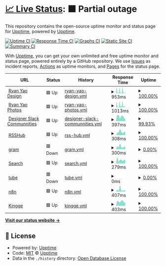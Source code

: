 # [📈 Live Status](https://demo.upptime.js.org): <!--live status--> **🟧 Partial outage**

This repository contains the open-source uptime monitor and status page for [Upptime](https://upptime.js.org), powered by [Upptime](https://github.com/upptime/upptime).

[![Uptime CI](https://github.com/koj-co/upptime/workflows/Uptime%20CI/badge.svg)](https://github.com/koj-co/upptime/actions?query=workflow%3A%22Uptime+CI%22)
[![Response Time CI](https://github.com/koj-co/upptime/workflows/Response%20Time%20CI/badge.svg)](https://github.com/koj-co/upptime/actions?query=workflow%3A%22Response+Time+CI%22)
[![Graphs CI](https://github.com/koj-co/upptime/workflows/Graphs%20CI/badge.svg)](https://github.com/koj-co/upptime/actions?query=workflow%3A%22Graphs+CI%22)
[![Static Site CI](https://github.com/koj-co/upptime/workflows/Static%20Site%20CI/badge.svg)](https://github.com/koj-co/upptime/actions?query=workflow%3A%22Static+Site+CI%22)
[![Summary CI](https://github.com/koj-co/upptime/workflows/Summary%20CI/badge.svg)](https://github.com/koj-co/upptime/actions?query=workflow%3A%22Summary+CI%22)

With [Upptime](https://upptime.js.org), you can get your own unlimited and free uptime monitor and status page, powered entirely by a GitHub repository. We use [Issues](https://github.com/upptime/upptime/issues) as incident reports, [Actions](https://github.com/lucky13820/uptime/actions) as uptime monitors, and [Pages](https://demo.upptime.js.org) for the status page.

<!--start: status pages-->
<!-- This summary is generated by Upptime (https://github.com/upptime/upptime) -->
<!-- Do not edit this manually, your changes will be overwritten -->
<!-- prettier-ignore -->
| URL | Status | History | Response Time | Uptime |
| --- | ------ | ------- | ------------- | ------ |
| <img alt="" src="https://icons.duckduckgo.com/ip3/ryanyao.design.ico" height="13"> [Ryan Yao Design](https://ryanyao.design) | 🟩 Up | [ryan-yao-design.yml](https://github.com/lucky13820/uptime/commits/HEAD/history/ryan-yao-design.yml) | <details><summary><img alt="Response time graph" src="./graphs/ryan-yao-design/response-time-week.png" height="20"> 953ms</summary><br><a href="https://lucky13820.github.io/uptime/history/ryan-yao-design"><img alt="Response time 273" src="https://img.shields.io/endpoint?url=https%3A%2F%2Fraw.githubusercontent.com%2Flucky13820%2Fuptime%2FHEAD%2Fapi%2Fryan-yao-design%2Fresponse-time.json"></a><br><a href="https://lucky13820.github.io/uptime/history/ryan-yao-design"><img alt="24-hour response time 375" src="https://img.shields.io/endpoint?url=https%3A%2F%2Fraw.githubusercontent.com%2Flucky13820%2Fuptime%2FHEAD%2Fapi%2Fryan-yao-design%2Fresponse-time-day.json"></a><br><a href="https://lucky13820.github.io/uptime/history/ryan-yao-design"><img alt="7-day response time 953" src="https://img.shields.io/endpoint?url=https%3A%2F%2Fraw.githubusercontent.com%2Flucky13820%2Fuptime%2FHEAD%2Fapi%2Fryan-yao-design%2Fresponse-time-week.json"></a><br><a href="https://lucky13820.github.io/uptime/history/ryan-yao-design"><img alt="30-day response time 537" src="https://img.shields.io/endpoint?url=https%3A%2F%2Fraw.githubusercontent.com%2Flucky13820%2Fuptime%2FHEAD%2Fapi%2Fryan-yao-design%2Fresponse-time-month.json"></a><br><a href="https://lucky13820.github.io/uptime/history/ryan-yao-design"><img alt="1-year response time 287" src="https://img.shields.io/endpoint?url=https%3A%2F%2Fraw.githubusercontent.com%2Flucky13820%2Fuptime%2FHEAD%2Fapi%2Fryan-yao-design%2Fresponse-time-year.json"></a></details> | <details><summary><a href="https://lucky13820.github.io/uptime/history/ryan-yao-design">100.00%</a></summary><a href="https://lucky13820.github.io/uptime/history/ryan-yao-design"><img alt="All-time uptime 99.97%" src="https://img.shields.io/endpoint?url=https%3A%2F%2Fraw.githubusercontent.com%2Flucky13820%2Fuptime%2FHEAD%2Fapi%2Fryan-yao-design%2Fuptime.json"></a><br><a href="https://lucky13820.github.io/uptime/history/ryan-yao-design"><img alt="24-hour uptime 100.00%" src="https://img.shields.io/endpoint?url=https%3A%2F%2Fraw.githubusercontent.com%2Flucky13820%2Fuptime%2FHEAD%2Fapi%2Fryan-yao-design%2Fuptime-day.json"></a><br><a href="https://lucky13820.github.io/uptime/history/ryan-yao-design"><img alt="7-day uptime 100.00%" src="https://img.shields.io/endpoint?url=https%3A%2F%2Fraw.githubusercontent.com%2Flucky13820%2Fuptime%2FHEAD%2Fapi%2Fryan-yao-design%2Fuptime-week.json"></a><br><a href="https://lucky13820.github.io/uptime/history/ryan-yao-design"><img alt="30-day uptime 99.89%" src="https://img.shields.io/endpoint?url=https%3A%2F%2Fraw.githubusercontent.com%2Flucky13820%2Fuptime%2FHEAD%2Fapi%2Fryan-yao-design%2Fuptime-month.json"></a><br><a href="https://lucky13820.github.io/uptime/history/ryan-yao-design"><img alt="1-year uptime 99.95%" src="https://img.shields.io/endpoint?url=https%3A%2F%2Fraw.githubusercontent.com%2Flucky13820%2Fuptime%2FHEAD%2Fapi%2Fryan-yao-design%2Fuptime-year.json"></a></details>
| <img alt="" src="https://icons.duckduckgo.com/ip3/ryanyao.photos.ico" height="13"> [Ryan Yao Photos](https://ryanyao.photos) | 🟩 Up | [ryan-yao-photos.yml](https://github.com/lucky13820/uptime/commits/HEAD/history/ryan-yao-photos.yml) | <details><summary><img alt="Response time graph" src="./graphs/ryan-yao-photos/response-time-week.png" height="20"> 1013ms</summary><br><a href="https://lucky13820.github.io/uptime/history/ryan-yao-photos"><img alt="Response time 367" src="https://img.shields.io/endpoint?url=https%3A%2F%2Fraw.githubusercontent.com%2Flucky13820%2Fuptime%2FHEAD%2Fapi%2Fryan-yao-photos%2Fresponse-time.json"></a><br><a href="https://lucky13820.github.io/uptime/history/ryan-yao-photos"><img alt="24-hour response time 524" src="https://img.shields.io/endpoint?url=https%3A%2F%2Fraw.githubusercontent.com%2Flucky13820%2Fuptime%2FHEAD%2Fapi%2Fryan-yao-photos%2Fresponse-time-day.json"></a><br><a href="https://lucky13820.github.io/uptime/history/ryan-yao-photos"><img alt="7-day response time 1013" src="https://img.shields.io/endpoint?url=https%3A%2F%2Fraw.githubusercontent.com%2Flucky13820%2Fuptime%2FHEAD%2Fapi%2Fryan-yao-photos%2Fresponse-time-week.json"></a><br><a href="https://lucky13820.github.io/uptime/history/ryan-yao-photos"><img alt="30-day response time 775" src="https://img.shields.io/endpoint?url=https%3A%2F%2Fraw.githubusercontent.com%2Flucky13820%2Fuptime%2FHEAD%2Fapi%2Fryan-yao-photos%2Fresponse-time-month.json"></a><br><a href="https://lucky13820.github.io/uptime/history/ryan-yao-photos"><img alt="1-year response time 421" src="https://img.shields.io/endpoint?url=https%3A%2F%2Fraw.githubusercontent.com%2Flucky13820%2Fuptime%2FHEAD%2Fapi%2Fryan-yao-photos%2Fresponse-time-year.json"></a></details> | <details><summary><a href="https://lucky13820.github.io/uptime/history/ryan-yao-photos">100.00%</a></summary><a href="https://lucky13820.github.io/uptime/history/ryan-yao-photos"><img alt="All-time uptime 99.98%" src="https://img.shields.io/endpoint?url=https%3A%2F%2Fraw.githubusercontent.com%2Flucky13820%2Fuptime%2FHEAD%2Fapi%2Fryan-yao-photos%2Fuptime.json"></a><br><a href="https://lucky13820.github.io/uptime/history/ryan-yao-photos"><img alt="24-hour uptime 100.00%" src="https://img.shields.io/endpoint?url=https%3A%2F%2Fraw.githubusercontent.com%2Flucky13820%2Fuptime%2FHEAD%2Fapi%2Fryan-yao-photos%2Fuptime-day.json"></a><br><a href="https://lucky13820.github.io/uptime/history/ryan-yao-photos"><img alt="7-day uptime 100.00%" src="https://img.shields.io/endpoint?url=https%3A%2F%2Fraw.githubusercontent.com%2Flucky13820%2Fuptime%2FHEAD%2Fapi%2Fryan-yao-photos%2Fuptime-week.json"></a><br><a href="https://lucky13820.github.io/uptime/history/ryan-yao-photos"><img alt="30-day uptime 100.00%" src="https://img.shields.io/endpoint?url=https%3A%2F%2Fraw.githubusercontent.com%2Flucky13820%2Fuptime%2FHEAD%2Fapi%2Fryan-yao-photos%2Fuptime-month.json"></a><br><a href="https://lucky13820.github.io/uptime/history/ryan-yao-photos"><img alt="1-year uptime 99.97%" src="https://img.shields.io/endpoint?url=https%3A%2F%2Fraw.githubusercontent.com%2Flucky13820%2Fuptime%2FHEAD%2Fapi%2Fryan-yao-photos%2Fuptime-year.json"></a></details>
| <img alt="" src="https://icons.duckduckgo.com/ip3/www.designerslack.community.ico" height="13"> [Designer Slack Communnities](https://www.designerslack.community) | 🟩 Up | [designer-slack-communnities.yml](https://github.com/lucky13820/uptime/commits/HEAD/history/designer-slack-communnities.yml) | <details><summary><img alt="Response time graph" src="./graphs/designer-slack-communnities/response-time-week.png" height="20"> 397ms</summary><br><a href="https://lucky13820.github.io/uptime/history/designer-slack-communnities"><img alt="Response time 323" src="https://img.shields.io/endpoint?url=https%3A%2F%2Fraw.githubusercontent.com%2Flucky13820%2Fuptime%2FHEAD%2Fapi%2Fdesigner-slack-communnities%2Fresponse-time.json"></a><br><a href="https://lucky13820.github.io/uptime/history/designer-slack-communnities"><img alt="24-hour response time 237" src="https://img.shields.io/endpoint?url=https%3A%2F%2Fraw.githubusercontent.com%2Flucky13820%2Fuptime%2FHEAD%2Fapi%2Fdesigner-slack-communnities%2Fresponse-time-day.json"></a><br><a href="https://lucky13820.github.io/uptime/history/designer-slack-communnities"><img alt="7-day response time 397" src="https://img.shields.io/endpoint?url=https%3A%2F%2Fraw.githubusercontent.com%2Flucky13820%2Fuptime%2FHEAD%2Fapi%2Fdesigner-slack-communnities%2Fresponse-time-week.json"></a><br><a href="https://lucky13820.github.io/uptime/history/designer-slack-communnities"><img alt="30-day response time 421" src="https://img.shields.io/endpoint?url=https%3A%2F%2Fraw.githubusercontent.com%2Flucky13820%2Fuptime%2FHEAD%2Fapi%2Fdesigner-slack-communnities%2Fresponse-time-month.json"></a><br><a href="https://lucky13820.github.io/uptime/history/designer-slack-communnities"><img alt="1-year response time 353" src="https://img.shields.io/endpoint?url=https%3A%2F%2Fraw.githubusercontent.com%2Flucky13820%2Fuptime%2FHEAD%2Fapi%2Fdesigner-slack-communnities%2Fresponse-time-year.json"></a></details> | <details><summary><a href="https://lucky13820.github.io/uptime/history/designer-slack-communnities">99.93%</a></summary><a href="https://lucky13820.github.io/uptime/history/designer-slack-communnities"><img alt="All-time uptime 99.99%" src="https://img.shields.io/endpoint?url=https%3A%2F%2Fraw.githubusercontent.com%2Flucky13820%2Fuptime%2FHEAD%2Fapi%2Fdesigner-slack-communnities%2Fuptime.json"></a><br><a href="https://lucky13820.github.io/uptime/history/designer-slack-communnities"><img alt="24-hour uptime 99.50%" src="https://img.shields.io/endpoint?url=https%3A%2F%2Fraw.githubusercontent.com%2Flucky13820%2Fuptime%2FHEAD%2Fapi%2Fdesigner-slack-communnities%2Fuptime-day.json"></a><br><a href="https://lucky13820.github.io/uptime/history/designer-slack-communnities"><img alt="7-day uptime 99.93%" src="https://img.shields.io/endpoint?url=https%3A%2F%2Fraw.githubusercontent.com%2Flucky13820%2Fuptime%2FHEAD%2Fapi%2Fdesigner-slack-communnities%2Fuptime-week.json"></a><br><a href="https://lucky13820.github.io/uptime/history/designer-slack-communnities"><img alt="30-day uptime 99.98%" src="https://img.shields.io/endpoint?url=https%3A%2F%2Fraw.githubusercontent.com%2Flucky13820%2Fuptime%2FHEAD%2Fapi%2Fdesigner-slack-communnities%2Fuptime-month.json"></a><br><a href="https://lucky13820.github.io/uptime/history/designer-slack-communnities"><img alt="1-year uptime 99.99%" src="https://img.shields.io/endpoint?url=https%3A%2F%2Fraw.githubusercontent.com%2Flucky13820%2Fuptime%2FHEAD%2Fapi%2Fdesigner-slack-communnities%2Fuptime-year.json"></a></details>
| <img alt="" src="https://icons.duckduckgo.com/ip3/rsshub.ryanyao.xyz.ico" height="13"> [RSSHub](https://rsshub.ryanyao.xyz) | 🟩 Up | [rss-hub.yml](https://github.com/lucky13820/uptime/commits/HEAD/history/rss-hub.yml) | <details><summary><img alt="Response time graph" src="./graphs/rss-hub/response-time-week.png" height="20"> 308ms</summary><br><a href="https://lucky13820.github.io/uptime/history/rss-hub"><img alt="Response time 304" src="https://img.shields.io/endpoint?url=https%3A%2F%2Fraw.githubusercontent.com%2Flucky13820%2Fuptime%2FHEAD%2Fapi%2Frss-hub%2Fresponse-time.json"></a><br><a href="https://lucky13820.github.io/uptime/history/rss-hub"><img alt="24-hour response time 315" src="https://img.shields.io/endpoint?url=https%3A%2F%2Fraw.githubusercontent.com%2Flucky13820%2Fuptime%2FHEAD%2Fapi%2Frss-hub%2Fresponse-time-day.json"></a><br><a href="https://lucky13820.github.io/uptime/history/rss-hub"><img alt="7-day response time 308" src="https://img.shields.io/endpoint?url=https%3A%2F%2Fraw.githubusercontent.com%2Flucky13820%2Fuptime%2FHEAD%2Fapi%2Frss-hub%2Fresponse-time-week.json"></a><br><a href="https://lucky13820.github.io/uptime/history/rss-hub"><img alt="30-day response time 233" src="https://img.shields.io/endpoint?url=https%3A%2F%2Fraw.githubusercontent.com%2Flucky13820%2Fuptime%2FHEAD%2Fapi%2Frss-hub%2Fresponse-time-month.json"></a><br><a href="https://lucky13820.github.io/uptime/history/rss-hub"><img alt="1-year response time 288" src="https://img.shields.io/endpoint?url=https%3A%2F%2Fraw.githubusercontent.com%2Flucky13820%2Fuptime%2FHEAD%2Fapi%2Frss-hub%2Fresponse-time-year.json"></a></details> | <details><summary><a href="https://lucky13820.github.io/uptime/history/rss-hub">100.00%</a></summary><a href="https://lucky13820.github.io/uptime/history/rss-hub"><img alt="All-time uptime 99.90%" src="https://img.shields.io/endpoint?url=https%3A%2F%2Fraw.githubusercontent.com%2Flucky13820%2Fuptime%2FHEAD%2Fapi%2Frss-hub%2Fuptime.json"></a><br><a href="https://lucky13820.github.io/uptime/history/rss-hub"><img alt="24-hour uptime 100.00%" src="https://img.shields.io/endpoint?url=https%3A%2F%2Fraw.githubusercontent.com%2Flucky13820%2Fuptime%2FHEAD%2Fapi%2Frss-hub%2Fuptime-day.json"></a><br><a href="https://lucky13820.github.io/uptime/history/rss-hub"><img alt="7-day uptime 100.00%" src="https://img.shields.io/endpoint?url=https%3A%2F%2Fraw.githubusercontent.com%2Flucky13820%2Fuptime%2FHEAD%2Fapi%2Frss-hub%2Fuptime-week.json"></a><br><a href="https://lucky13820.github.io/uptime/history/rss-hub"><img alt="30-day uptime 99.89%" src="https://img.shields.io/endpoint?url=https%3A%2F%2Fraw.githubusercontent.com%2Flucky13820%2Fuptime%2FHEAD%2Fapi%2Frss-hub%2Fuptime-month.json"></a><br><a href="https://lucky13820.github.io/uptime/history/rss-hub"><img alt="1-year uptime 99.96%" src="https://img.shields.io/endpoint?url=https%3A%2F%2Fraw.githubusercontent.com%2Flucky13820%2Fuptime%2FHEAD%2Fapi%2Frss-hub%2Fuptime-year.json"></a></details>
| <img alt="" src="https://icons.duckduckgo.com/ip3/gram.ryanyao.xyz.ico" height="13"> [gram](https://gram.ryanyao.xyz) | 🟥 Down | [gram.yml](https://github.com/lucky13820/uptime/commits/HEAD/history/gram.yml) | <details><summary><img alt="Response time graph" src="./graphs/gram/response-time-week.png" height="20"> 300ms</summary><br><a href="https://lucky13820.github.io/uptime/history/gram"><img alt="Response time 316" src="https://img.shields.io/endpoint?url=https%3A%2F%2Fraw.githubusercontent.com%2Flucky13820%2Fuptime%2FHEAD%2Fapi%2Fgram%2Fresponse-time.json"></a><br><a href="https://lucky13820.github.io/uptime/history/gram"><img alt="24-hour response time 318" src="https://img.shields.io/endpoint?url=https%3A%2F%2Fraw.githubusercontent.com%2Flucky13820%2Fuptime%2FHEAD%2Fapi%2Fgram%2Fresponse-time-day.json"></a><br><a href="https://lucky13820.github.io/uptime/history/gram"><img alt="7-day response time 300" src="https://img.shields.io/endpoint?url=https%3A%2F%2Fraw.githubusercontent.com%2Flucky13820%2Fuptime%2FHEAD%2Fapi%2Fgram%2Fresponse-time-week.json"></a><br><a href="https://lucky13820.github.io/uptime/history/gram"><img alt="30-day response time 245" src="https://img.shields.io/endpoint?url=https%3A%2F%2Fraw.githubusercontent.com%2Flucky13820%2Fuptime%2FHEAD%2Fapi%2Fgram%2Fresponse-time-month.json"></a><br><a href="https://lucky13820.github.io/uptime/history/gram"><img alt="1-year response time 278" src="https://img.shields.io/endpoint?url=https%3A%2F%2Fraw.githubusercontent.com%2Flucky13820%2Fuptime%2FHEAD%2Fapi%2Fgram%2Fresponse-time-year.json"></a></details> | <details><summary><a href="https://lucky13820.github.io/uptime/history/gram">0.00%</a></summary><a href="https://lucky13820.github.io/uptime/history/gram"><img alt="All-time uptime 92.63%" src="https://img.shields.io/endpoint?url=https%3A%2F%2Fraw.githubusercontent.com%2Flucky13820%2Fuptime%2FHEAD%2Fapi%2Fgram%2Fuptime.json"></a><br><a href="https://lucky13820.github.io/uptime/history/gram"><img alt="24-hour uptime 0.00%" src="https://img.shields.io/endpoint?url=https%3A%2F%2Fraw.githubusercontent.com%2Flucky13820%2Fuptime%2FHEAD%2Fapi%2Fgram%2Fuptime-day.json"></a><br><a href="https://lucky13820.github.io/uptime/history/gram"><img alt="7-day uptime 0.00%" src="https://img.shields.io/endpoint?url=https%3A%2F%2Fraw.githubusercontent.com%2Flucky13820%2Fuptime%2FHEAD%2Fapi%2Fgram%2Fuptime-week.json"></a><br><a href="https://lucky13820.github.io/uptime/history/gram"><img alt="30-day uptime 1.38%" src="https://img.shields.io/endpoint?url=https%3A%2F%2Fraw.githubusercontent.com%2Flucky13820%2Fuptime%2FHEAD%2Fapi%2Fgram%2Fuptime-month.json"></a><br><a href="https://lucky13820.github.io/uptime/history/gram"><img alt="1-year uptime 85.10%" src="https://img.shields.io/endpoint?url=https%3A%2F%2Fraw.githubusercontent.com%2Flucky13820%2Fuptime%2FHEAD%2Fapi%2Fgram%2Fuptime-year.json"></a></details>
| <img alt="" src="https://icons.duckduckgo.com/ip3/search.ryanyao.xyz.ico" height="13"> [Search](https://search.ryanyao.xyz) | 🟩 Up | [search.yml](https://github.com/lucky13820/uptime/commits/HEAD/history/search.yml) | <details><summary><img alt="Response time graph" src="./graphs/search/response-time-week.png" height="20"> 279ms</summary><br><a href="https://lucky13820.github.io/uptime/history/search"><img alt="Response time 295" src="https://img.shields.io/endpoint?url=https%3A%2F%2Fraw.githubusercontent.com%2Flucky13820%2Fuptime%2FHEAD%2Fapi%2Fsearch%2Fresponse-time.json"></a><br><a href="https://lucky13820.github.io/uptime/history/search"><img alt="24-hour response time 273" src="https://img.shields.io/endpoint?url=https%3A%2F%2Fraw.githubusercontent.com%2Flucky13820%2Fuptime%2FHEAD%2Fapi%2Fsearch%2Fresponse-time-day.json"></a><br><a href="https://lucky13820.github.io/uptime/history/search"><img alt="7-day response time 279" src="https://img.shields.io/endpoint?url=https%3A%2F%2Fraw.githubusercontent.com%2Flucky13820%2Fuptime%2FHEAD%2Fapi%2Fsearch%2Fresponse-time-week.json"></a><br><a href="https://lucky13820.github.io/uptime/history/search"><img alt="30-day response time 230" src="https://img.shields.io/endpoint?url=https%3A%2F%2Fraw.githubusercontent.com%2Flucky13820%2Fuptime%2FHEAD%2Fapi%2Fsearch%2Fresponse-time-month.json"></a><br><a href="https://lucky13820.github.io/uptime/history/search"><img alt="1-year response time 285" src="https://img.shields.io/endpoint?url=https%3A%2F%2Fraw.githubusercontent.com%2Flucky13820%2Fuptime%2FHEAD%2Fapi%2Fsearch%2Fresponse-time-year.json"></a></details> | <details><summary><a href="https://lucky13820.github.io/uptime/history/search">100.00%</a></summary><a href="https://lucky13820.github.io/uptime/history/search"><img alt="All-time uptime 99.92%" src="https://img.shields.io/endpoint?url=https%3A%2F%2Fraw.githubusercontent.com%2Flucky13820%2Fuptime%2FHEAD%2Fapi%2Fsearch%2Fuptime.json"></a><br><a href="https://lucky13820.github.io/uptime/history/search"><img alt="24-hour uptime 100.00%" src="https://img.shields.io/endpoint?url=https%3A%2F%2Fraw.githubusercontent.com%2Flucky13820%2Fuptime%2FHEAD%2Fapi%2Fsearch%2Fuptime-day.json"></a><br><a href="https://lucky13820.github.io/uptime/history/search"><img alt="7-day uptime 100.00%" src="https://img.shields.io/endpoint?url=https%3A%2F%2Fraw.githubusercontent.com%2Flucky13820%2Fuptime%2FHEAD%2Fapi%2Fsearch%2Fuptime-week.json"></a><br><a href="https://lucky13820.github.io/uptime/history/search"><img alt="30-day uptime 99.89%" src="https://img.shields.io/endpoint?url=https%3A%2F%2Fraw.githubusercontent.com%2Flucky13820%2Fuptime%2FHEAD%2Fapi%2Fsearch%2Fuptime-month.json"></a><br><a href="https://lucky13820.github.io/uptime/history/search"><img alt="1-year uptime 99.95%" src="https://img.shields.io/endpoint?url=https%3A%2F%2Fraw.githubusercontent.com%2Flucky13820%2Fuptime%2FHEAD%2Fapi%2Fsearch%2Fuptime-year.json"></a></details>
| <img alt="" src="https://icons.duckduckgo.com/ip3/tube.ryanyao.xyz.ico" height="13"> [tube](https://tube.ryanyao.xyz) | 🟥 Down | [tube.yml](https://github.com/lucky13820/uptime/commits/HEAD/history/tube.yml) | <details><summary><img alt="Response time graph" src="./graphs/tube/response-time-week.png" height="20"> 0ms</summary><br><a href="https://lucky13820.github.io/uptime/history/tube"><img alt="Response time 335" src="https://img.shields.io/endpoint?url=https%3A%2F%2Fraw.githubusercontent.com%2Flucky13820%2Fuptime%2FHEAD%2Fapi%2Ftube%2Fresponse-time.json"></a><br><a href="https://lucky13820.github.io/uptime/history/tube"><img alt="24-hour response time 0" src="https://img.shields.io/endpoint?url=https%3A%2F%2Fraw.githubusercontent.com%2Flucky13820%2Fuptime%2FHEAD%2Fapi%2Ftube%2Fresponse-time-day.json"></a><br><a href="https://lucky13820.github.io/uptime/history/tube"><img alt="7-day response time 0" src="https://img.shields.io/endpoint?url=https%3A%2F%2Fraw.githubusercontent.com%2Flucky13820%2Fuptime%2FHEAD%2Fapi%2Ftube%2Fresponse-time-week.json"></a><br><a href="https://lucky13820.github.io/uptime/history/tube"><img alt="30-day response time 0" src="https://img.shields.io/endpoint?url=https%3A%2F%2Fraw.githubusercontent.com%2Flucky13820%2Fuptime%2FHEAD%2Fapi%2Ftube%2Fresponse-time-month.json"></a><br><a href="https://lucky13820.github.io/uptime/history/tube"><img alt="1-year response time 240" src="https://img.shields.io/endpoint?url=https%3A%2F%2Fraw.githubusercontent.com%2Flucky13820%2Fuptime%2FHEAD%2Fapi%2Ftube%2Fresponse-time-year.json"></a></details> | <details><summary><a href="https://lucky13820.github.io/uptime/history/tube">0.00%</a></summary><a href="https://lucky13820.github.io/uptime/history/tube"><img alt="All-time uptime 56.44%" src="https://img.shields.io/endpoint?url=https%3A%2F%2Fraw.githubusercontent.com%2Flucky13820%2Fuptime%2FHEAD%2Fapi%2Ftube%2Fuptime.json"></a><br><a href="https://lucky13820.github.io/uptime/history/tube"><img alt="24-hour uptime 0.00%" src="https://img.shields.io/endpoint?url=https%3A%2F%2Fraw.githubusercontent.com%2Flucky13820%2Fuptime%2FHEAD%2Fapi%2Ftube%2Fuptime-day.json"></a><br><a href="https://lucky13820.github.io/uptime/history/tube"><img alt="7-day uptime 0.00%" src="https://img.shields.io/endpoint?url=https%3A%2F%2Fraw.githubusercontent.com%2Flucky13820%2Fuptime%2FHEAD%2Fapi%2Ftube%2Fuptime-week.json"></a><br><a href="https://lucky13820.github.io/uptime/history/tube"><img alt="30-day uptime 1.38%" src="https://img.shields.io/endpoint?url=https%3A%2F%2Fraw.githubusercontent.com%2Flucky13820%2Fuptime%2FHEAD%2Fapi%2Ftube%2Fuptime-month.json"></a><br><a href="https://lucky13820.github.io/uptime/history/tube"><img alt="1-year uptime 31.23%" src="https://img.shields.io/endpoint?url=https%3A%2F%2Fraw.githubusercontent.com%2Flucky13820%2Fuptime%2FHEAD%2Fapi%2Ftube%2Fuptime-year.json"></a></details>
| <img alt="" src="https://icons.duckduckgo.com/ip3/n8n.ryanyao.xyz.ico" height="13"> [n8n](https://n8n.ryanyao.xyz) | 🟩 Up | [n8n.yml](https://github.com/lucky13820/uptime/commits/HEAD/history/n8n.yml) | <details><summary><img alt="Response time graph" src="./graphs/n8n/response-time-week.png" height="20"> 407ms</summary><br><a href="https://lucky13820.github.io/uptime/history/n8n"><img alt="Response time 243" src="https://img.shields.io/endpoint?url=https%3A%2F%2Fraw.githubusercontent.com%2Flucky13820%2Fuptime%2FHEAD%2Fapi%2Fn8n%2Fresponse-time.json"></a><br><a href="https://lucky13820.github.io/uptime/history/n8n"><img alt="24-hour response time 270" src="https://img.shields.io/endpoint?url=https%3A%2F%2Fraw.githubusercontent.com%2Flucky13820%2Fuptime%2FHEAD%2Fapi%2Fn8n%2Fresponse-time-day.json"></a><br><a href="https://lucky13820.github.io/uptime/history/n8n"><img alt="7-day response time 407" src="https://img.shields.io/endpoint?url=https%3A%2F%2Fraw.githubusercontent.com%2Flucky13820%2Fuptime%2FHEAD%2Fapi%2Fn8n%2Fresponse-time-week.json"></a><br><a href="https://lucky13820.github.io/uptime/history/n8n"><img alt="30-day response time 268" src="https://img.shields.io/endpoint?url=https%3A%2F%2Fraw.githubusercontent.com%2Flucky13820%2Fuptime%2FHEAD%2Fapi%2Fn8n%2Fresponse-time-month.json"></a><br><a href="https://lucky13820.github.io/uptime/history/n8n"><img alt="1-year response time 235" src="https://img.shields.io/endpoint?url=https%3A%2F%2Fraw.githubusercontent.com%2Flucky13820%2Fuptime%2FHEAD%2Fapi%2Fn8n%2Fresponse-time-year.json"></a></details> | <details><summary><a href="https://lucky13820.github.io/uptime/history/n8n">100.00%</a></summary><a href="https://lucky13820.github.io/uptime/history/n8n"><img alt="All-time uptime 7.29%" src="https://img.shields.io/endpoint?url=https%3A%2F%2Fraw.githubusercontent.com%2Flucky13820%2Fuptime%2FHEAD%2Fapi%2Fn8n%2Fuptime.json"></a><br><a href="https://lucky13820.github.io/uptime/history/n8n"><img alt="24-hour uptime 100.00%" src="https://img.shields.io/endpoint?url=https%3A%2F%2Fraw.githubusercontent.com%2Flucky13820%2Fuptime%2FHEAD%2Fapi%2Fn8n%2Fuptime-day.json"></a><br><a href="https://lucky13820.github.io/uptime/history/n8n"><img alt="7-day uptime 100.00%" src="https://img.shields.io/endpoint?url=https%3A%2F%2Fraw.githubusercontent.com%2Flucky13820%2Fuptime%2FHEAD%2Fapi%2Fn8n%2Fuptime-week.json"></a><br><a href="https://lucky13820.github.io/uptime/history/n8n"><img alt="30-day uptime 99.90%" src="https://img.shields.io/endpoint?url=https%3A%2F%2Fraw.githubusercontent.com%2Flucky13820%2Fuptime%2FHEAD%2Fapi%2Fn8n%2Fuptime-month.json"></a><br><a href="https://lucky13820.github.io/uptime/history/n8n"><img alt="1-year uptime 14.86%" src="https://img.shields.io/endpoint?url=https%3A%2F%2Fraw.githubusercontent.com%2Flucky13820%2Fuptime%2FHEAD%2Fapi%2Fn8n%2Fuptime-year.json"></a></details>
| <img alt="" src="https://icons.duckduckgo.com/ip3/www.kingge.com.ico" height="13"> [Kingge](https://www.kingge.com) | 🟩 Up | [kingge.yml](https://github.com/lucky13820/uptime/commits/HEAD/history/kingge.yml) | <details><summary><img alt="Response time graph" src="./graphs/kingge/response-time-week.png" height="20"> 403ms</summary><br><a href="https://lucky13820.github.io/uptime/history/kingge"><img alt="Response time 401" src="https://img.shields.io/endpoint?url=https%3A%2F%2Fraw.githubusercontent.com%2Flucky13820%2Fuptime%2FHEAD%2Fapi%2Fkingge%2Fresponse-time.json"></a><br><a href="https://lucky13820.github.io/uptime/history/kingge"><img alt="24-hour response time 275" src="https://img.shields.io/endpoint?url=https%3A%2F%2Fraw.githubusercontent.com%2Flucky13820%2Fuptime%2FHEAD%2Fapi%2Fkingge%2Fresponse-time-day.json"></a><br><a href="https://lucky13820.github.io/uptime/history/kingge"><img alt="7-day response time 403" src="https://img.shields.io/endpoint?url=https%3A%2F%2Fraw.githubusercontent.com%2Flucky13820%2Fuptime%2FHEAD%2Fapi%2Fkingge%2Fresponse-time-week.json"></a><br><a href="https://lucky13820.github.io/uptime/history/kingge"><img alt="30-day response time 440" src="https://img.shields.io/endpoint?url=https%3A%2F%2Fraw.githubusercontent.com%2Flucky13820%2Fuptime%2FHEAD%2Fapi%2Fkingge%2Fresponse-time-month.json"></a><br><a href="https://lucky13820.github.io/uptime/history/kingge"><img alt="1-year response time 413" src="https://img.shields.io/endpoint?url=https%3A%2F%2Fraw.githubusercontent.com%2Flucky13820%2Fuptime%2FHEAD%2Fapi%2Fkingge%2Fresponse-time-year.json"></a></details> | <details><summary><a href="https://lucky13820.github.io/uptime/history/kingge">100.00%</a></summary><a href="https://lucky13820.github.io/uptime/history/kingge"><img alt="All-time uptime 99.99%" src="https://img.shields.io/endpoint?url=https%3A%2F%2Fraw.githubusercontent.com%2Flucky13820%2Fuptime%2FHEAD%2Fapi%2Fkingge%2Fuptime.json"></a><br><a href="https://lucky13820.github.io/uptime/history/kingge"><img alt="24-hour uptime 100.00%" src="https://img.shields.io/endpoint?url=https%3A%2F%2Fraw.githubusercontent.com%2Flucky13820%2Fuptime%2FHEAD%2Fapi%2Fkingge%2Fuptime-day.json"></a><br><a href="https://lucky13820.github.io/uptime/history/kingge"><img alt="7-day uptime 100.00%" src="https://img.shields.io/endpoint?url=https%3A%2F%2Fraw.githubusercontent.com%2Flucky13820%2Fuptime%2FHEAD%2Fapi%2Fkingge%2Fuptime-week.json"></a><br><a href="https://lucky13820.github.io/uptime/history/kingge"><img alt="30-day uptime 100.00%" src="https://img.shields.io/endpoint?url=https%3A%2F%2Fraw.githubusercontent.com%2Flucky13820%2Fuptime%2FHEAD%2Fapi%2Fkingge%2Fuptime-month.json"></a><br><a href="https://lucky13820.github.io/uptime/history/kingge"><img alt="1-year uptime 100.00%" src="https://img.shields.io/endpoint?url=https%3A%2F%2Fraw.githubusercontent.com%2Flucky13820%2Fuptime%2FHEAD%2Fapi%2Fkingge%2Fuptime-year.json"></a></details>

<!--end: status pages-->

[**Visit our status website →**](https://demo.upptime.js.org)

## 📄 License

- Powered by: [Upptime](https://github.com/upptime/upptime)
- Code: [MIT](./LICENSE) © [Upptime](https://upptime.js.org)
- Data in the `./history` directory: [Open Database License](https://opendatacommons.org/licenses/odbl/1-0/)
